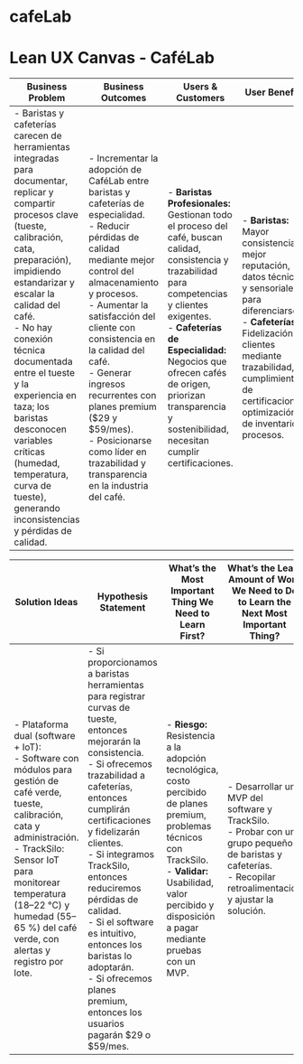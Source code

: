 # cafeLab


# Lean UX Canvas - CaféLab

| **Business Problem** | **Business Outcomes** | **Users & Customers** | **User Benefits** |
|----------------------|-----------------------|-----------------------|-------------------|
| - Baristas y cafeterías carecen de herramientas integradas para documentar, replicar y compartir procesos clave (tueste, calibración, cata, preparación), impidiendo estandarizar y escalar la calidad del café.<br>- No hay conexión técnica documentada entre el tueste y la experiencia en taza; los baristas desconocen variables críticas (humedad, temperatura, curva de tueste), generando inconsistencias y pérdidas de calidad. | - Incrementar la adopción de CaféLab entre baristas y cafeterías de especialidad.<br>- Reducir pérdidas de calidad mediante mejor control del almacenamiento y procesos.<br>- Aumentar la satisfacción del cliente con consistencia en la calidad del café.<br>- Generar ingresos recurrentes con planes premium ($29 y $59/mes).<br>- Posicionarse como líder en trazabilidad y transparencia en la industria del café. | - **Baristas Profesionales:** Gestionan todo el proceso del café, buscan calidad, consistencia y trazabilidad para competencias y clientes exigentes.<br>- **Cafeterías de Especialidad:** Negocios que ofrecen cafés de origen, priorizan transparencia y sostenibilidad, necesitan cumplir certificaciones. | - **Baristas:** Mayor consistencia, mejor reputación, datos técnicos y sensoriales para diferenciarse.<br>- **Cafeterías:** Fidelización de clientes mediante trazabilidad, cumplimiento de certificaciones, optimización de inventario y procesos. |

| **Solution Ideas** | **Hypothesis Statement** | **What’s the Most Important Thing We Need to Learn First?** | **What’s the Least Amount of Work We Need to Do to Learn the Next Most Important Thing?** |
|---------------------|--------------------------|-------------------------------------------------------------|------------------------------------------------------------------------------------------|
| - Plataforma dual (software + IoT):<br>  - Software con módulos para gestión de café verde, tueste, calibración, cata y administración.<br>  - TrackSilo: Sensor IoT para monitorear temperatura (18–22 °C) y humedad (55–65 %) del café verde, con alertas y registro por lote. | - Si proporcionamos a baristas herramientas para registrar curvas de tueste, entonces mejorarán la consistencia.<br>- Si ofrecemos trazabilidad a cafeterías, entonces cumplirán certificaciones y fidelizarán clientes.<br>- Si integramos TrackSilo, entonces reduciremos pérdidas de calidad.<br>- Si el software es intuitivo, entonces los baristas lo adoptarán.<br>- Si ofrecemos planes premium, entonces los usuarios pagarán $29 o $59/mes. | - **Riesgo:** Resistencia a la adopción tecnológica, costo percibido de planes premium, problemas técnicos con TrackSilo.<br>- **Validar:** Usabilidad, valor percibido y disposición a pagar mediante pruebas con un MVP. | - Desarrollar un MVP del software y TrackSilo.<br>- Probar con un grupo pequeño de baristas y cafeterías.<br>- Recopilar retroalimentación y ajustar la solución. |
